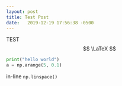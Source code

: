 ```yaml
---
layout: post
title: Test Post
date:   2019-12-19 17:56:38 -0500
---
```


TEST $$ \LaTeX $$

```python
print("hello world")
a = np.arange(5, 0.1)
```

in-line `np.linspace()`
